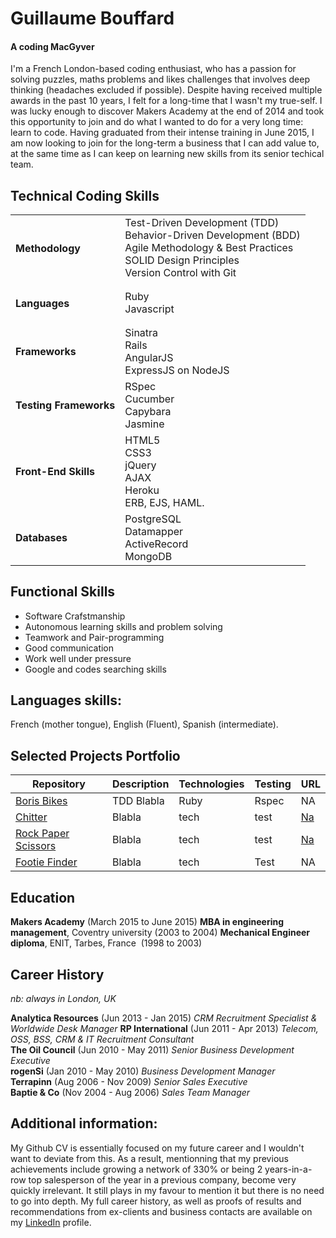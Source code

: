 # Guillaume Bouffard
#### A coding MacGyver

I'm a French London-based coding enthusiast, who has a passion for solving puzzles, maths problems and likes challenges that involves deep thinking (headaches excluded if possible). Despite having received multiple awards in the past 10 years, I felt for a long-time that I wasn't my true-self. I was lucky enough to discover Makers Academy at the end of 2014 and took this opportunity to join and do what I wanted to do for a very long time: learn to code. Having graduated from their intense training in June 2015, I am now looking to join for the long-term a business that I can add value to, at the same time as I can keep on learning new skills from its senior techical team.


## Technical Coding Skills

<table>
  <tr>
    <td>
    <h4>Methodology</h4>
    </td>
    <td>
    Test-Driven Development (TDD)
    <br>Behavior-Driven Development (BDD)
    <br>Agile Methodology & Best Practices
    <br>SOLID Design Principles
    <br>Version Control with Git
    </td>
  </tr>
  <tr>
    <td><h4>Languages</h4></td>
    <td>
      Ruby
      <br>Javascript
    </td>
  </tr>
  <tr>
    <td><h4>Frameworks</h4></td>
    <td>
      Sinatra
      <br>Rails
      <br>AngularJS
      <br>ExpressJS on NodeJS
    </td>
  </tr>
  <tr>
    <td><h4>Testing Frameworks</h4></td>
    <td>
      RSpec
      <br>Cucumber
      <br>Capybara
      <br>Jasmine
    </td>
  </tr>
  <tr>
    <td><h4>Front-End Skills</h4></td>
    <td>
      HTML5
      <br>CSS3
      <br>jQuery
      <br>AJAX
      <br>Heroku
      <br>ERB, EJS, HAML.
    </td>
  </tr>
   <tr>
    <td><h4>Databases</h4></td>
    <td>
      PostgreSQL
      <br>Datamapper
      <br>ActiveRecord
      <br>MongoDB
    </td>
  </tr>
</table>

## Functional Skills
- Software Crafstmanship
- Autonomous learning skills and problem solving
- Teamwork and Pair-programming
- Good communication
- Work well under pressure
- Google and codes searching skills

## Languages skills:
French (mother tongue), English (Fluent), Spanish (intermediate).

## Selected Projects Portfolio
| Repository | Description | Technologies | Testing | URL |
| ------------ | ----------- | ----------- | ----------- | ----------- |
| [Boris Bikes](https://github.com/GBouffard/BB5) | TDD Blabla | Ruby | Rspec | NA |
| [Chitter](TBC) | Blabla | tech | test | [Na](http_na/) |
| [Rock Paper Scissors](TBC) | Blabla | tech | test | [Na](http_na/) |
| [Footie Finder](https://github.com/GBouffard/footy_finder) | Blabla| tech | Test  | NA |

## Education

**Makers Academy** (March 2015 to June 2015)
**MBA in engineering management**, Coventry university (2003 to 2004)
**Mechanical Engineer diploma**, ENIT, Tarbes, France  (1998 to 2003) 

## Career History
*nb: always in London, UK*

**Analytica Resources** (Jun 2013 - Jan 2015) *CRM Recruitment Specialist & Worldwide Desk Manager*
**RP International** (Jun 2011 - Apr 2013) *Telecom, OSS, BSS, CRM & IT Recruitment Consultant*  
**The Oil Council** (Jun 2010 - May 2011) *Senior Business Development Executive*  
**rogenSi** (Jan 2010 - May 2010) *Business Development Manager*  
**Terrapinn** (Aug 2006 - Nov 2009) *Senior Sales Executive*  
**Baptie & Co** (Nov 2004 - Aug 2006) *Sales Team Manager*  


## Additional information:

My Github CV is essentially focused on my future career and I wouldn't want to deviate from this. As a result, mentionning that my previous achievements include growing a network of 330% or being 2 years-in-a-row top salesperson of the year in a previous company, become very quickly irrelevant. It still plays in my favour to mention it but there is no need to go into depth. My full career history, as well as proofs of results and recommendations from ex-clients and business contacts are available on my [LinkedIn](https://uk.linkedin.com/in/gbouffard) profile.